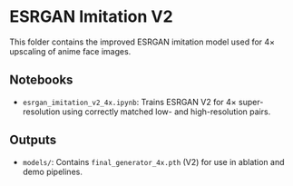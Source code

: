 # ESRGAN Imitation V2

This folder contains the improved ESRGAN imitation model used for 4× upscaling of anime face images.

## Notebooks

- `esrgan_imitation_v2_4x.ipynb`: Trains ESRGAN V2 for 4× super-resolution using correctly matched low- and high-resolution pairs.

## Outputs

- `models/`: Contains `final_generator_4x.pth` (V2) for use in ablation and demo pipelines.
